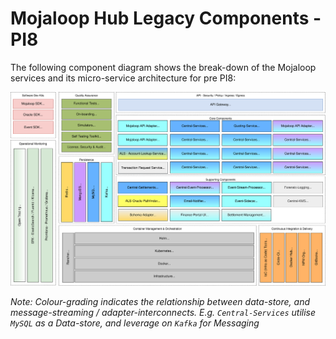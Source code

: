 # Mojaloop Hub Legacy Components - PI8

The following component diagram shows the break-down of the Mojaloop services and its micro-service architecture for pre PI8:

![Mojaloop Architecture Overview PI8](./assets/diagrams/architecture/Arch-Mojaloop-overview-PI8.svg)

_Note: Colour-grading indicates the relationship between data-store, and message-streaming / adapter-interconnects. E.g. `Central-Services` utilise `MySQL` as a Data-store, and leverage on `Kafka` for Messaging_
